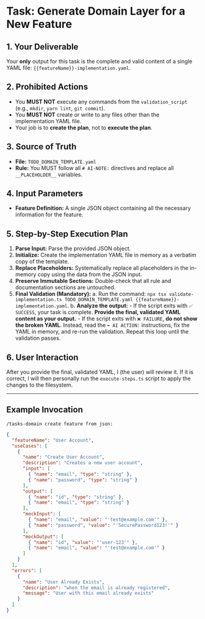 # Task: Generate Domain Layer for a New Feature

## 1. Your Deliverable

Your **only** output for this task is the complete and valid content of a single YAML file: `{{featureName}}-implementation.yaml`.

## 2. Prohibited Actions

- You **MUST NOT** execute any commands from the `validation_script` (e.g., `mkdir`, `yarn lint`, `git commit`).
- You **MUST NOT** create or write to any files other than the implementation YAML file.
- Your job is to **create the plan**, not to **execute the plan**.

## 3. Source of Truth

- **File:** `TODO_DOMAIN_TEMPLATE.yaml`
- **Rule:** You MUST follow all `# AI-NOTE:` directives and replace all `__PLACEHOLDER__` variables.

## 4. Input Parameters

- **Feature Definition:** A single JSON object containing all the necessary information for the feature.

## 5. Step-by-Step Execution Plan

1.  **Parse Input:** Parse the provided JSON object.
2.  **Initialize:** Create the implementation YAML file in memory as a verbatim copy of the template.
3.  **Replace Placeholders:** Systematically replace all placeholders in the in-memory copy using the data from the JSON input.
4.  **Preserve Immutable Sections:** Double-check that all rule and documentation sections are untouched.
5.  **Final Validation (Mandatory):**
    a. Run the command: `npx tsx validate-implementation.ts TODO_DOMAIN_TEMPLATE.yaml {{featureName}}-implementation.yaml`.
    b. **Analyze the output:** - If the script exits with `✅ SUCCESS`, your task is complete. **Provide the final, validated YAML content as your output.** - If the script exits with `❌ FAILURE`, **do not show the broken YAML**. Instead, read the `➡️ AI ACTION:` instructions, fix the YAML in memory, and re-run the validation. Repeat this loop until the validation passes.

## 6. User Interaction

After you provide the final, validated YAML, I (the user) will review it. If it is correct, I will then personally run the `execute-steps.ts` script to apply the changes to the filesystem.

---

## Example Invocation

`/tasks-domain create feature from json:`

```json
{
  "featureName": "User Account",
  "useCases": [
    {
      "name": "Create User Account",
      "description": "Creates a new user account",
      "input": [
        { "name": "email", "type": "string" },
        { "name": "password", "type": "string" }
      ],
      "output": [
        { "name": "id", "type": "string" },
        { "name": "email", "type": "string" }
      ],
      "mockInput": [
        { "name": "email", "value": "'test@example.com'" },
        { "name": "password", "value": "'SecurePassword123!'" }
      ],
      "mockOutput": [
        { "name": "id", "value": "'user-123'" },
        { "name": "email", "value": "'test@example.com'" }
      ]
    }
  ],
  "errors": [
    {
      "name": "User Already Exists",
      "description": "when the email is already registered",
      "message": "User with this email already exists"
    }
  ]
}
```
